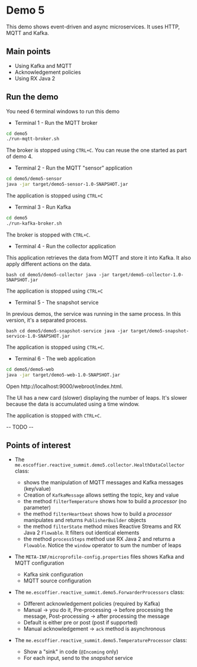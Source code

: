 # Demo 5

This demo shows event-driven and async microservices. It uses HTTP, MQTT and Kafka.

## Main points

* Using Kafka and MQTT
* Acknowledgement policies
* Using RX Java 2 

## Run the demo

You need 6 terminal windows to run this demo

* Terminal 1 - Run the MQTT broker
```bash
cd demo5
./run-mqtt-broker.sh
```

The broker is stopped using `CTRL+C`. You can reuse the one started as part of demo 4.

* Terminal 2 - Run the MQTT "sensor" application
```bash
cd demo5/demo5-sensor
java -jar target/demo5-sensor-1.0-SNAPSHOT.jar 
```

The application is stopped using `CTRL+C`

* Terminal 3 - Run Kafka
```bash
cd demo5
./run-kafka-broker.sh
```

The broker is stopped with `CTRL+C`.

* Terminal 4 - Run the collector application

This application retrieves the data from MQTT and store it into Kafka. It also apply different actions on the data.

``bash
cd demo5/demo5-collector
java -jar target/demo5-collector-1.0-SNAPSHOT.jar
``

The application is stopped using `CTRL+C`

* Terminal 5 - The snapshot service

In previous demos, the service was running in the same process. In this version, it's a separated process.

``bash
cd demo5/demo5-snapshot-service
java -jar target/demo5-snapshot-service-1.0-SNAPSHOT.jar 
``

The application is stopped using `CTRL+C`.

* Terminal 6 - The web application

```bash
cd demo5/demo5-web
java -jar target/demo5-web-1.0-SNAPSHOT.jar
```

Open http://localhost:9000/webroot/index.html.

The UI has a new card (slower) displaying the number of leaps. It's slower because the data is accumulated using a time 
window.

The application is stopped with `CTRL+C`.

-- TODO --

## Points of interest

* The `me.escoffier.reactive_summit.demo5.collector.HealthDataCollector` class:
  
  * shows the manipulation of MQTT messages and Kafka messages (key/value)
  * Creation of `KafkaMessage` allows setting the topic, key and value
  * the method `filterTemperature` shows how to build a _processor_ (no parameter) 
  * the method `filterHeartbeat` shows how to build a _processor_ manipulates and returns `PublisherBuilder` objects
  * the method `filterState` method mixes Reactive Streams and RX Java 2 `Flowable`. It filters out identical elements
  * the method `processSteps` method use RX Java 2 and returns a `Flowable`. Notice the `window` operator to sum the 
  number of leaps
  
* The `META-INF/microprofile-config.properties` files shows Kafka and MQTT configuration

  * Kafka sink configuration
  * MQTT source configuration  
      
* The `me.escoffier.reactive_summit.demo5.ForwarderProcessors` class:

  * Different acknowledgement policies (required by Kafka)
  * Manual -> you do it, Pre-processing -> before processing the message, Post-processing -> after processing the message
  * Default is either pre or post (post if supported)
  * Manual acknowledgement -> `ack` method is asynchronous
  
  
* The `me.escoffier.reactive_summit.demo5.TemperatureProcessor` class:

  * Show a "sink" in code (`@Incoming` only)
  * For each input, send to the _snapshot_ service    

